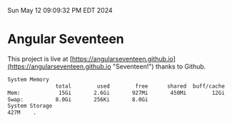 Sun May 12 09:09:32 PM EDT 2024

# Angular Seventeen


This project is live at [https://angularseventeen.github.io](https://angularseventeen.github.io "Seventeen!") thanks to Github.

```bash
System Memory
               total        used        free      shared  buff/cache   available
Mem:            15Gi       2.6Gi       927Mi       450Mi        12Gi        12Gi
Swap:          8.0Gi       256Ki       8.0Gi
System Storage
427M	.
```
